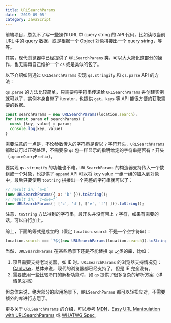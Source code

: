 ```yaml
---
title: URLSearchParams
date: '2019-09-05'
category: JavaScript
---
```


前端项目，总免不了写一些操作 URL 中 query string 的 API 代码，比如读取当前 URL 中的 query 数据，或是根据一个 Object 对象拼接出一个 query string，等等。

其实，现代浏览器中已经提供了 `URLSearchParams` 类，可以大大简化这部分的操作，也无需再自己维护一个 `qs` 或是类似的包了。

以下介绍如何通过 `URLSearchParams` 实现 `qs.stringify` 和 `qs.parse` API 的方法：

`qs.parse` 的方法比较简单，只需要将字符串传递给 `URLSearchParams` 并创建实例就可以了，实例本身自带了 iterator，也提供 `get`，`keys` 等 API 能很方便的获取需要的数据。

```javascript
const searchParams = new URLSearchParams(location.search);
for (const param of searchParams) {
  const [key, value] = param;
  console.log(key, value)
}
```

需要注意的一点是，不论参数传入的字符串是否以 `?` 字符开头，`URLSearchParams` 都默认可以正确处理，不需要像 `qs` 包一样显示的指明给定的字符串是否有 `?` 开头（`ignoreQueryPrefix`）。

要实现 `qs.stringify` 的功能也不难，`URLSearchParams` 的构造器支持传入一个数组或一个对象，也提供了 `append` API 可以将 key value 一组一组的加入到对象中，最后只要使用 `toString` 拼接出一个完整的字符串就可以了：

```javascript
// result in: `a=b`
(new URLSearchParams({ a: 'b' })).toString();
// result in: `c=d&e=f`
(new URLSearchParams([ ['c', 'd'], ['e', 'f'] ])).toString();
```

注意，`toString` 方法得到的字符串，最开头并没有带上 `?` 字符，如果有需要的话，可以自行加上。

综上，下面的等式是成立的（假定 `location.search` 不是一个空字符串）：

```javascript
location.search === `?${(new URLSearchParams(location.search)).toString()}`
```

当然，`URLSearchParams` 在某些场景下还是不能替换 `qs` 之类的库，比如：

1. 项目需要支持老浏览器，如 IE 时。`URLSearchParams` 的浏览器支持情况见：[CanIUse](https://caniuse.com/#search=URLSearchParams)，总体来说，现代的浏览器都已经支持了，但是 IE 完全没有。
2. 需要使用一些比较冷门的解析功能时，如 `qs` 提供了很多复杂的解析方案（详情见[文档](https://www.npmjs.com/package/qs)）

但总体来说，绝大部分的应用场景下，`URLSearchParams` 都可以轻松应对，不需要额外的库进行志愿了。

更多关于 `URLSearchParams` 的介绍，可以参考 [MDN](https://developer.mozilla.org/en-US/docs/Web/API/URLSearchParams)，[Easy URL Manipulation with URLSearchParams](https://developers.google.com/web/updates/2016/01/urlsearchparams?hl=en) 或 [WHATWG Spec](https://url.spec.whatwg.org/#urlsearchparams)。
